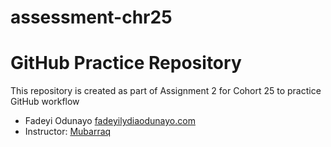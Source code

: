 # assessment-chr25

# GitHub Practice Repository

This repository is created as part of Assignment 2 for Cohort 25 to practice GitHub workflow 

- Fadeyi Odunayo [fadeyilydiaodunayo.com](fadeyilydiaodunayo.com)  
- Instructor: [Mubarraq](https://github.com/mubarraqqq)
